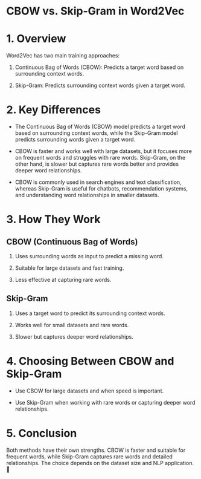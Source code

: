 # **CBOW vs. Skip-Gram in Word2Vec**

# 1. Overview

Word2Vec has two main training approaches:

1. Continuous Bag of Words (CBOW): Predicts a target word based on surrounding context words.

2. Skip-Gram: Predicts surrounding context words given a target word.

# 2. Key Differences

- The Continuous Bag of Words (CBOW) model predicts a target word based on surrounding context words, while the Skip-Gram model predicts surrounding words given a target word.

- CBOW is faster and works well with large datasets, but it focuses more on frequent words and struggles with rare words. Skip-Gram, on the other hand, is slower but captures rare words better and provides deeper word relationships.

- CBOW is commonly used in search engines and text classification, whereas Skip-Gram is useful for chatbots, recommendation systems, and understanding word relationships in smaller datasets.

# 3. How They Work

## CBOW (Continuous Bag of Words)

1. Uses surrounding words as input to predict a missing word.

2. Suitable for large datasets and fast training.

3. Less effective at capturing rare words.

## Skip-Gram

1. Uses a target word to predict its surrounding context words.

2. Works well for small datasets and rare words.

3. Slower but captures deeper word relationships.

# 4. Choosing Between CBOW and Skip-Gram

- Use CBOW for large datasets and when speed is important.

- Use Skip-Gram when working with rare words or capturing deeper word relationships.

# 5. Conclusion

Both methods have their own strengths. CBOW is faster and suitable for frequent words, while Skip-Gram captures rare words and detailed relationships. The choice depends on the dataset size and NLP application. 🚀


